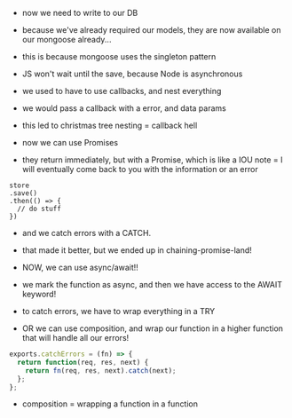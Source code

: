 - now we need to write to our DB
- because we've already required our models, they are now available on our mongoose already...
- this is because mongoose uses the singleton pattern

- JS won't wait until the save, because Node is asynchronous
- we used to have to use callbacks, and nest everything
- we would pass a callback with a error, and data params
- this led to christmas tree nesting = callback hell


- now we can use Promises
- they return immediately, but with a Promise, which is like a IOU note = I will eventually come back to you with the information or an error

```
store
.save()
.then(() => {
  // do stuff
})
```
- and we catch errors with a CATCH.

- that made it better, but we ended up in chaining-promise-land!

- NOW, we can use async/await!!
- we mark the function as async, and then we have access to the AWAIT keyword!
- to catch errors,  we have to wrap everything in a TRY

- OR we can use composition, and wrap our function in a higher function that will handle all our errors!

```js
exports.catchErrors = (fn) => {
  return function(req, res, next) {
    return fn(req, res, next).catch(next);
  };
};
```

- composition = wrapping a function in a function
